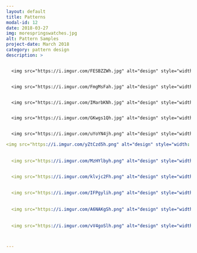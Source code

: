 ```yaml
---
layout: default
title: Patterns
modal-id: 12
date: 2018-03-27
img: morespringswatches.jpg
alt: Pattern Samples
project-date: March 2018
category: pattern design
description: >


  <img src="https://i.imgur.com/FESBZZWh.jpg" alt="design" style="width: 100%;"/>


  <img src="https://i.imgur.com/FmgMsFah.jpg" alt="design" style="width: 100%;"/>


  <img src="https://i.imgur.com/IMarbKNh.jpg" alt="design" style="width: 100%;"/>


  <img src="https://i.imgur.com/GKwgs1Qh.jpg" alt="design" style="width: 100%;"/>


  <img src="https://i.imgur.com/uYoYN4jh.png" alt="design" style="width: 100%;"/>

<img src="https://i.imgur.com/yZtCzd5h.png" alt="design" style="width: 100%;"/>
  
  
  <img src="https://i.imgur.com/MzHYlbyh.png" alt="design" style="width: 100%;"/>


  <img src="https://i.imgur.com/klvjc2Fh.png" alt="design" style="width: 100%;"/>
  
  
  <img src="https://i.imgur.com/IFPgylih.png" alt="design" style="width: 100%;"/>
  
  
  <img src="https://i.imgur.com/A6NAKgSh.png" alt="design" style="width: 100%;"/>
  
  
  <img src="https://i.imgur.com/vV4goSlh.png" alt="design" style="width: 100%;"/>



---
```

